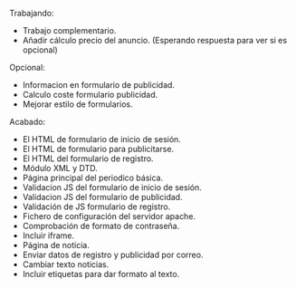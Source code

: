 Trabajando:
- Trabajo complementario.
- Añadir cálculo precio del anuncio. (Esperando respuesta para ver si es opcional)

Opcional:
- Informacion en formulario de publicidad.
- Calculo coste formulario publicidad.
- Mejorar estilo de formularios.

Acabado:
- El HTML de formulario de inicio de sesión.
- El HTML de formulario para publicitarse.
- El HTML del formulario de registro.
- Módulo XML y DTD.
- Página principal del periodico básica.
- Validacion JS del formulario de inicio de sesión.
- Validacion JS del formulario de publicidad.
- Validación de JS formulario de registro.
- Fichero de configuración del servidor apache.
- Comprobación de formato de contraseña.
- Incluir iframe.
- Página de noticia.
- Enviar datos de registro y publicidad por correo.
- Cambiar texto noticias.
- Incluir etiquetas para dar formato al texto.
